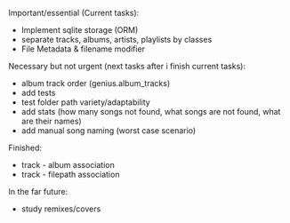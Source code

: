 Important/essential (Current tasks):

- Implement sqlite storage (ORM)
- separate tracks, albums, artists, playlists by classes
- File Metadata & filename modifier

Necessary but not urgent (next tasks after i finish current tasks):

- album track order (genius.album_tracks)
- add tests
- test folder path variety/adaptability
- add stats (how many songs not found, what songs are not found, what are their names)
- add manual song naming (worst case scenario)

Finished:

- track -  album association
- track - filepath association


In the far future:
- study remixes/covers